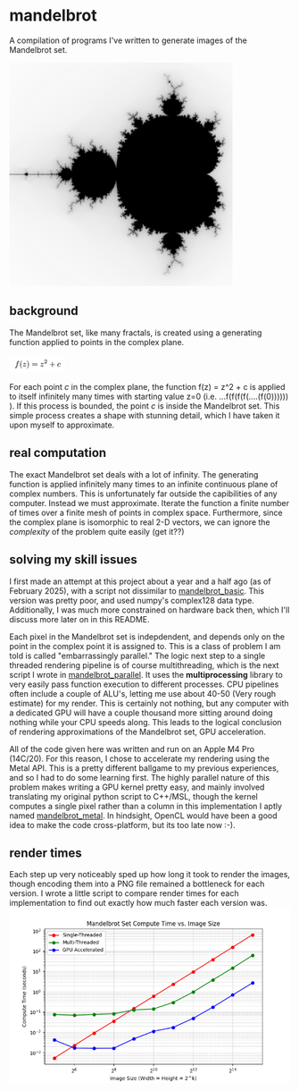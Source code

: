 # mandelbrot
A compilation of programs I've written to generate images of the Mandelbrot set. 

<img src="https://raw.githubusercontent.com/yilmaz-kaan/mandelbrot/main/images/mandelbrot_metal_inv.png" width="400">

## background
The Mandelbrot set, like many fractals, is created using a generating function applied to points in the complex plane.

<img src="https://raw.githubusercontent.com/yilmaz-kaan/mandelbrot/main/images/gen_func.png" width="100" class="center">

For each point *c* in the complex plane, the function f(z) = z^2 + c is applied to itself infinitely many times with starting value z=0 (i.e. ...f(f(f(f(....(f(0)))))) ). If this process is bounded, the point *c* is inside the Mandelbrot set. This simple process creates a shape with stunning detail, which I have taken it upon myself to approximate.

## real computation
The exact Mandelbrot set deals with a lot of infinity. The generating function is applied infinitely many times to an infinite continuous plane of complex numbers. This is unfortunately far outside the capibilities of any computer. Instead we must approximate. Iterate the function a finite number of times over a finite mesh of points in complex space. Furthermore, since the complex plane is isomorphic to real 2-D vectors, we can ignore the *complexity* of the problem quite easily (get it??) 

## solving my skill issues
I first made an attempt at this project about a year and a half ago (as of February 2025), with a script not dissimilar to [mandelbrot_basic](/scripts/mandelbrot_basic.py). This version was pretty poor, and used numpy's complex128 data type. Additionally, I was much more constrained on hardware back then, which I'll discuss more later on in this README.

Each pixel in the Mandelbrot set is indepdendent, and depends only on the point in the complex point it is assigned to. This is a class of problem I am told is called "embarrassingly parallel." The logic next step to a single threaded rendering pipeline is of course multithreading, which is the next script I wrote in [mandelbrot_parallel](/scripts/mandelbrot_parallel.py). It uses the **multiprocessing** library to very easily pass function execution to different processes. CPU pipelines often include a couple of ALU's, letting me use about 40-50 (Very rough estimate) for my render. This is certainly not nothing, but any computer with a dedicated GPU will have a couple thousand more sitting around doing nothing while your CPU speeds along. This leads to the logical conclusion of rendering approximations of the Mandelbrot set, GPU acceleration. 

All of the code given here was written and run on an Apple M4 Pro (14C/20). For this reason, I chose to accelerate my rendering using the Metal API. This is a pretty different ballgame to my previous experiences, and so I had to do some learning first. The highly parallel nature of this problem makes writing a GPU kernel pretty easy, and mainly involved translating my original python script to C++/MSL, though the kernel computes a single pixel rather than a column in this implementation I aptly named [mandelbrot_metal](/scripts/mandelbrot_metal.py). In hindsight, OpenCL would have been a good idea to make the code cross-platform, but its too late now :-). 


## render times
Each step up very noticeably sped up how long it took to render the images, though encoding them into a PNG file remained a bottleneck for each version. I wrote a little script to compare render times for each implementation to find out exactly how much faster each version was.
<img src="https://raw.githubusercontent.com/yilmaz-kaan/mandelbrot/main/images/compute_times.png" width="800">

